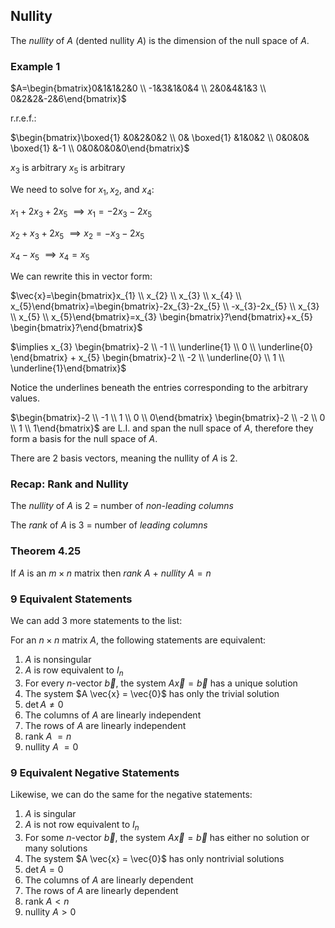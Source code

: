 ## Nullity

The _nullity_ of $A$ (dented nullity $A$) is the dimension of the null space of $A$.

### Example 1

$A=\begin{bmatrix}0&1&1&2&0 \\ -1&3&1&0&4 \\ 2&0&4&1&3 \\ 0&2&2&-2&6\end{bmatrix}$

r.r.e.f.:

$\begin{bmatrix}\boxed{1} &0&2&0&2 \\ 0& \boxed{1} &1&0&2 \\ 0&0&0& \boxed{1} &-1 \\ 0&0&0&0&0\end{bmatrix}$

$x_{3}$ is arbitrary
$x_{5}$ is arbitrary

We need to solve for $x_{1},x_{2},$ and $x_{4}$:

$x_{1}+2x_{3}+2x_{5}$
$\implies x_{1}=-2x_{3}-2x_{5}$

$x_{2}+x_{3}+2x_{5}$
$\implies x_{2}=-x_{3}-2x_{5}$

$x_{4}-x_{5}$
$\implies x_{4}=x_{5}$

We can rewrite this in vector form:

$\vec{x}=\begin{bmatrix}x_{1} \\ x_{2} \\ x_{3} \\ x_{4} \\ x_{5}\end{bmatrix}=\begin{bmatrix}-2x_{3}-2x_{5} \\ -x_{3}-2x_{5} \\ x_{3} \\ x_{5} \\ x_{5}\end{bmatrix}=x_{3} \begin{bmatrix}?\end{bmatrix}+x_{5} \begin{bmatrix}?\end{bmatrix}$

$\implies x_{3} \begin{bmatrix}-2 \\ -1 \\ \underline{1} \\ 0 \\ \underline{0} \end{bmatrix} + x_{5} \begin{bmatrix}-2 \\ -2 \\ \underline{0} \\ 1 \\ \underline{1}\end{bmatrix}$

Notice the underlines beneath the entries corresponding to the arbitrary values.

$\begin{bmatrix}-2 \\ -1 \\ 1 \\ 0 \\ 0\end{bmatrix} \begin{bmatrix}-2 \\ -2 \\ 0 \\ 1 \\ 1\end{bmatrix}$ are L.I. and span the null space of $A$, therefore they form a basis for the null space of $A$.

There are 2 basis vectors, meaning the nullity of $A$ is 2.

### Recap: Rank and Nullity

The _nullity_ of $A$ is 2 = number of _non-leading columns_

The _rank_ of $A$ is 3 = number of _leading columns_

### Theorem 4.25

If $A$ is an $m \times n$ matrix then _rank_ $A$ + _nullity_ $A = n$

### 9 Equivalent Statements

We can add 3 more statements to the list:

For an $n \times n$ matrix $A$, the following statements are equivalent:

1. $A$ is nonsingular
2. $A$ is row equivalent to $I_{n}$
3. For every $n$-vector $\vec{b}$, the system $A \vec{x} = \vec{b}$ has a unique solution
4. The system $A \vec{x} = \vec{0}$ has only the trivial solution
5. $\det A \neq 0$
6. The columns of $A$ are linearly independent
7. The rows of $A$ are linearly independent
8. rank $A$ $=n$
9. nullity $A$ $= 0$

### 9 Equivalent Negative Statements

Likewise, we can do the same for the negative statements:

1. $A$ is singular
2. $A$ is not row equivalent to $I_{n}$
3. For some $n$-vector $\vec{b}$, the system $A \vec{x} = \vec{b}$ has either no solution or many solutions
4. The system $A \vec{x} = \vec{0}$ has only nontrivial solutions
5. $\det A = 0$
6. The columns of $A$ are linearly dependent
7. The rows of $A$ are linearly dependent
8. rank $A<n$
9. nullity $A>0$
